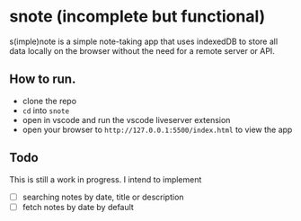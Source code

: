 # snote (incomplete but functional)
s(imple)note is a simple note-taking app that uses indexedDB to store all data locally on the browser without the need for a remote server or API.

## How to run.
- clone the repo
- `cd` into `snote`
- open in vscode and run the vscode liveserver extension
- open your browser to `http://127.0.0.1:5500/index.html` to view the app 

## Todo
This is still a work in progress. I intend to implement
- [ ] searching notes by date, title or description
- [ ] fetch notes by date by default
